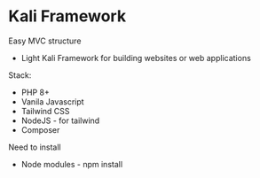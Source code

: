 # Kali Framework 
Easy MVC structure

- Light Kali Framework for building websites or web applications

Stack:
-   PHP 8+
-   Vanila Javascript
-   Tailwind CSS
-   NodeJS - for tailwind
-   Composer

Need to install 
 - Node modules - npm install 

